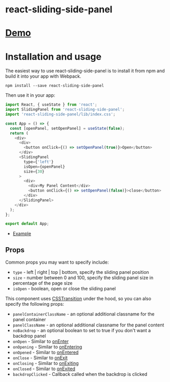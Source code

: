 # react-sliding-side-panel

# [Demo](https://benedictegiraud.github.io/react-sliding-side-panel/)

# Installation and usage

The easiest way to use react-sliding-side-panel is to install it from npm and build it into your app with Webpack.

```
npm install --save react-sliding-side-panel
```

Then use it in your app:

```js
import React, { useState } from 'react';
import SlidingPanel from 'react-sliding-side-panel';
import 'react-sliding-side-panel/lib/index.css';

const App = () => {
  const [openPanel, setOpenPanel] = useState(false);
  return (
    <div>
      <div>
        <button onClick={() => setOpenPanel(true)}>Open</button>
      </div>
      <SlidingPanel
        type={'left'}
        isOpen={openPanel}
        size={30}
      >
        <div>
          <div>My Panel Content</div>
          <button onClick={() => setOpenPanel(false)}>close</button>
        </div>
      </SlidingPanel>
    </div>
  );
};

export default App;
```

- [Example](https://github.com/BenedicteGiraud/react-sliding-side-panel/tree/master/examples/)

## Props

Common props you may want to specify include:

- `type` - left | right | top | bottom, specify the sliding panel position
- `size` - number between 0 and 100, specify the sliding panel size in percentage of the page size
- `isOpen` - boolean, open or close the sliding panel

This component uses [CSSTransition](http://reactcommunity.org/react-transition-group/css-transition) under the hood, so you can also specify the following props:

- `panelContainerClassName` - an optional additional classname for the panel container
- `panelClassName` - an optional additional classname for the panel content
- `noBackdrop` - an optional boolean to set to true if you don't want a backdrop panel
- `onOpen` - Similar to [onEnter](http://reactcommunity.org/react-transition-group/css-transition#CSSTransition-prop-onEnter)
- `onOpening` - Similar to [onEntering](http://reactcommunity.org/react-transition-group/css-transition#CSSTransition-prop-onEntering)
- `onOpened` - Similar to [onEntered](http://reactcommunity.org/react-transition-group/css-transition#CSSTransition-prop-onEntered)
- `onClose` - Similar to [onExit](http://reactcommunity.org/react-transition-group/css-transition#CSSTransition-prop-onExit)
- `onClosing` - Similar to [onExiting](http://reactcommunity.org/react-transition-group/css-transition#CSSTransition-prop-onExiting)
- `onClosed` - Similar to [onExited](http://reactcommunity.org/react-transition-group/css-transition#CSSTransition-prop-onExited)
- `backdropClicked` - Callback called when the backdrop is clicked